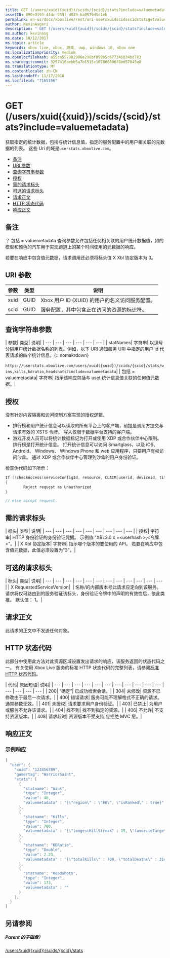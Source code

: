 ```yaml
---
title: GET (/users/xuid({xuid})/scids/{scid}/stats?include=valuemetadata)
assetID: 890e3f93-4fdc-955f-d849-ba9579d5c1eb
permalink: en-us/docs/xboxlive/rest/uri-usersxuidscidsscidstatsgetvaluemetadata.html
author: KevinAsgari
description: " GET (/users/xuid({xuid})/scids/{scid}/stats?include=valuemetadata)"
ms.author: kevinasg
ms.date: 10/12/2017
ms.topic: article
keywords: xbox live, xbox, 游戏, uwp, windows 10, xbox one
ms.localizationpriority: medium
ms.openlocfilehash: a55ca557902990e296bf099b5c677346034bd783
ms.sourcegitcommit: 3257416aebb5a7b1515e107866806f8bd57845a8
ms.translationtype: MT
ms.contentlocale: zh-CN
ms.lasthandoff: 11/17/2018
ms.locfileid: "7165156"
---
```

# <a name="get-usersxuidxuidscidsscidstatsincludevaluemetadata"></a>GET (/users/xuid({xuid})/scids/{scid}/stats?include=valuemetadata)
获取指定的统计数据，包括与统计信息值，指定的服务配置中的用户相关联的元数据的列表。
这些 Uri 的域是`userstats.xboxlive.com`。

  * [备注](#ID4EV)
  * [URI 参数](#ID4EAB)
  * [查询字符串参数](#ID4ELB)
  * [授权](#ID4EWC)
  * [需的请求标头](#ID4ERD)
  * [可选的请求标头](#ID4EDF)
  * [请求正文](#ID4EHG)
  * [HTTP 状态代码](#ID4ESG)
  * [响应正文](#ID4EJCAC)

<a id="ID4EV"></a>


## <a name="remarks"></a>备注

？ 包括 = valuemetadata 查询参数允许包括任何相关联的用户统计数据值，如的模型和颜色的汽车用于实现跑道上的某个时间使用的元数据的响应。

若要在响应中包含值元数据，请求调用还必须将标头值 X Xbl 协定版本为 3。

<a id="ID4EAB"></a>


## <a name="uri-parameters"></a>URI 参数

| 参数| 类型| 说明|
| --- | --- | --- |
| xuid| GUID| Xbox 用户 ID (XUID) 的用户的名义访问服务配置。|
| scid| GUID| 服务配置，其中包含正在访问的资源的标识符。|

<a id="ID4ELB"></a>


## <a name="query-string-parameters"></a>查询字符串参数

| 参数| 类型| 说明|
| --- | --- | --- | --- | --- | --- |
| statNames| 字符串| 以逗号分隔用户统计数据名称的列表。例如，以下 URI 通知服务 URI 中指定的用户 id 代表请求的四个统计信息。{:: nomakrdown}<br/><br/>`https://userstats.xboxlive.com/users/xuid({xuid})/scids/{scid}/stats/wins,kills,kdratio,headshots?include=valuemetadata`| 
| 包括 = valuemetadata| 字符串| 指示该响应包括与 uset 统计信息值关联的任何值元数据。|

<a id="ID4EWC"></a>


## <a name="authorization"></a>授权

没有针对内容隔离和访问控制方案实现的授权逻辑。

   * 排行榜和用户统计信息可以读取的所有平台上的客户端，前提是调用方提交与请求有效的 XSTS 令牌。 写入仅限于数据平台支持的客户端。
   * 游戏开发人员可以将统计数据标记为打开或使用 XDP 或合作伙伴中心限制。 排行榜是打开统计信息。 打开统计信息可以访问 Smartglass，以及 iOS、 Android、 Windows、 Windows Phone 和 web 应用程序，只要用户有权访问沙盒。 通过 XDP 或合作伙伴中心管理到沙盒的用户身份验证。

检查伪代码如下所示：


```cpp
If (!checkAccess(serviceConfigId, resource, CLAIM[userid, deviceid, titleid]))
{
        Reject request as Unauthorized
}

// else accept request.

```


<a id="ID4ERD"></a>


## <a name="required-request-headers"></a>需的请求标头

| 标头| 类型| 说明|
| --- | --- | --- | --- | --- | --- | --- | --- | --- |
| 授权| 字符串| HTTP 身份验证的身份验证凭据。 示例值:"XBL3.0 x =&lt;userhash >;&lt;令牌 >"。|
| X Xbl 协定版本| 字符串| 指示哪个版本的要使用的 API。 若要在响应中包含值元数据，此值必须设置为"3"。|

<a id="ID4EDF"></a>


## <a name="optional-request-headers"></a>可选的请求标头

| 标头| 类型| 说明|
| --- | --- | --- | --- | --- | --- | --- | --- | --- | --- | --- | --- |
| X RequestedServiceVersion|  | 名称/的内部版本号此请求应定向到该服务。 请求将仅可路由到的服务验证该标头，身份验证令牌中的声明的有效性后，依此类推。 默认值： 1。|

<a id="ID4EHG"></a>


## <a name="request-body"></a>请求正文

此请求的正文中不发送任何对象。

<a id="ID4ESG"></a>


## <a name="http-status-codes"></a>HTTP 状态代码

此部分中使用此方法对此资源区域设置发出请求的响应，该服务返回的状态代码之一。 有关使用 Xbox Live 服务的标准 HTTP 状态代码的完整列表，请参阅[标准 HTTP 状态代码](../../additional/httpstatuscodes.md)。

| 代码| 原因短语| 说明|
| --- | --- | --- | --- | --- | --- | --- | --- | --- | --- | --- | --- | --- | --- | --- |
| 200| “确定”| 已成功检索会话。|
| 304| 未修改| 资源不已修改由于最后一次请求。|
| 400| 错误请求| 服务可能不理解格式不正确的请求。 通常参数无效。|
| 401| 未授权| 请求要求用户身份验证。|
| 403| 已禁止| 为用户或服务不允许该请求。|
| 404| 找不到| 找不到指定的资源。|
| 406| 不允许| 不支持资源版本。|
| 408| 请求超时| 资源版本不受支持;应拒绝 MVC 层。|

<a id="ID4EJCAC"></a>


## <a name="response-body"></a>响应正文

<a id="ID4EPCAC"></a>


### <a name="sample-response"></a>示例响应


```cpp
{
  "user": {
    "xuid": "123456789",
    "gamertag": "WarriorSaint",
    "stats": [
      {
        "statname": "Wins",
        "type": "Integer",
        "value": 40,
        "valuemetadata" : "{\"region\" : \"EU\", \"isRanked\" : true}"
      },
      {
        "statname": "Kills",
        "type": "Integer",
        "value": 700,
        "valuemetadata" : "{\"longestKillStreak" : 15, \"favoriteTarget\" : \"CrazyPigeon\"}"
      },
      {
        "statname": "KDRatio",
        "type": "Double",
        "value": 2.23,
        "valuemetadata" : "{\"totalKills\" : 700, \"totalDeaths\" : 314}"
      },
      {
        "statname": "Headshots",
        "type": "Integer",
        "value": 173,
        "valuemetadata" : ""
      }
    ],
  }
}

```


<a id="ID4EZCAC"></a>


## <a name="see-also"></a>另请参阅

<a id="ID4E2CAC"></a>


##### <a name="parent"></a>Parent 的子磁盘）

[/users/xuid({xuid})/scids/{scid}/stats](uri-usersxuidscidsscidstats.md)
